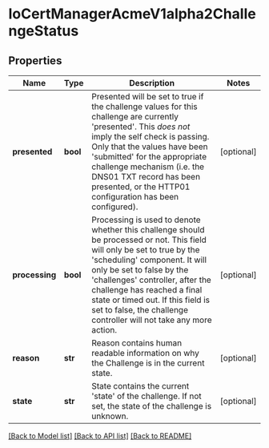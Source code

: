 # IoCertManagerAcmeV1alpha2ChallengeStatus

## Properties
Name | Type | Description | Notes
------------ | ------------- | ------------- | -------------
**presented** | **bool** | Presented will be set to true if the challenge values for this challenge are currently &#39;presented&#39;. This *does not* imply the self check is passing. Only that the values have been &#39;submitted&#39; for the appropriate challenge mechanism (i.e. the DNS01 TXT record has been presented, or the HTTP01 configuration has been configured). | [optional] 
**processing** | **bool** | Processing is used to denote whether this challenge should be processed or not. This field will only be set to true by the &#39;scheduling&#39; component. It will only be set to false by the &#39;challenges&#39; controller, after the challenge has reached a final state or timed out. If this field is set to false, the challenge controller will not take any more action. | [optional] 
**reason** | **str** | Reason contains human readable information on why the Challenge is in the current state. | [optional] 
**state** | **str** | State contains the current &#39;state&#39; of the challenge. If not set, the state of the challenge is unknown. | [optional] 

[[Back to Model list]](../README.md#documentation-for-models) [[Back to API list]](../README.md#documentation-for-api-endpoints) [[Back to README]](../README.md)


